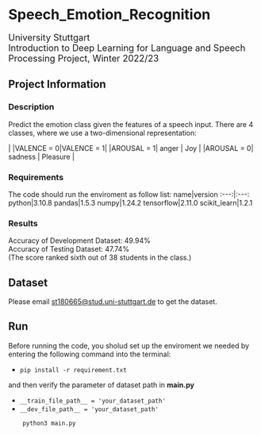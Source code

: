 # Speech_Emotion_Recognition

<font size=4>University Stuttgart</font>\
<font size=4>Introduction to Deep Learning for Language and Speech Processing Project, Winter 2022/23</font>

## Project Information

### Description

Predict the emotion class given the features of a speech input. There are 4 classes, where we use a two-dimensional representation: 

|           |VALENCE = 0|VALENCE = 1|
|AROUSAL = 1|   anger   |    Joy    |
|AROUSAL = 0|  sadness  |  Pleasure |

### Requirements

The code should run the enviroment as follow list:
  name|version
  :---:|:---:
  python|3.10.8
  pandas|1.5.3
  numpy|1.24.2
  tensorflow|2.11.0
  scikit_learn|1.2.1

### Results

Accuracy of Development Dataset: 49.94%\
Accuracy of Testing Dataset: 47.74%\
(The score ranked sixth out of 38 students in the class.)

## Dataset

Please email st180665@stud.uni-stuttgart.de to get the dataset.

## Run

Before running the code, you sholud set up the enviroment we needed by entering the following command into the terminal: 
  * `pip install -r requirement.txt`  
  
and then verify the parameter of dataset path in __main.py__  
  * `__train_file_path__ = 'your_dataset_path'`
  * `__dev_file_path__ = 'your_dataset_path'`

```
    python3 main.py
```


